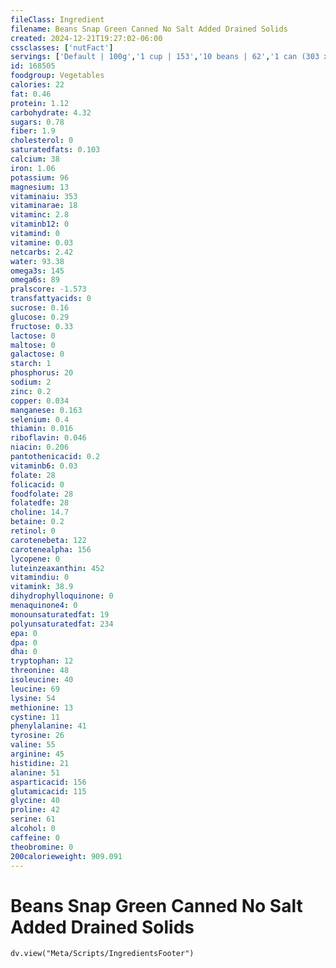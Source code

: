 ```yaml
---
fileClass: Ingredient
filename: Beans Snap Green Canned No Salt Added Drained Solids
created: 2024-12-21T19:27:02-06:00
cssclasses: ['nutFact']
servings: ['Default | 100g','1 cup | 153','10 beans | 62','1 can (303 x 406) | 262']
id: 168505
foodgroup: Vegetables
calories: 22
fat: 0.46
protein: 1.12
carbohydrate: 4.32
sugars: 0.78
fiber: 1.9
cholesterol: 0
saturatedfats: 0.103
calcium: 38
iron: 1.06
potassium: 96
magnesium: 13
vitaminaiu: 353
vitaminarae: 18
vitaminc: 2.8
vitaminb12: 0
vitamind: 0
vitamine: 0.03
netcarbs: 2.42
water: 93.38
omega3s: 145
omega6s: 89
pralscore: -1.573
transfattyacids: 0
sucrose: 0.16
glucose: 0.29
fructose: 0.33
lactose: 0
maltose: 0
galactose: 0
starch: 1
phosphorus: 20
sodium: 2
zinc: 0.2
copper: 0.034
manganese: 0.163
selenium: 0.4
thiamin: 0.016
riboflavin: 0.046
niacin: 0.206
pantothenicacid: 0.2
vitaminb6: 0.03
folate: 28
folicacid: 0
foodfolate: 28
folatedfe: 28
choline: 14.7
betaine: 0.2
retinol: 0
carotenebeta: 122
carotenealpha: 156
lycopene: 0
luteinzeaxanthin: 452
vitamindiu: 0
vitamink: 38.9
dihydrophylloquinone: 0
menaquinone4: 0
monounsaturatedfat: 19
polyunsaturatedfat: 234
epa: 0
dpa: 0
dha: 0
tryptophan: 12
threonine: 48
isoleucine: 40
leucine: 69
lysine: 54
methionine: 13
cystine: 11
phenylalanine: 41
tyrosine: 26
valine: 55
arginine: 45
histidine: 21
alanine: 51
asparticacid: 156
glutamicacid: 115
glycine: 40
proline: 42
serine: 61
alcohol: 0
caffeine: 0
theobromine: 0
200calorieweight: 909.091
---
```


# Beans Snap Green Canned No Salt Added Drained Solids

```dataviewjs
dv.view("Meta/Scripts/IngredientsFooter")
```